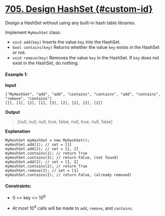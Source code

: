 # [705. Design HashSet {#custom-id}](https://leetcode.com/problems/design-hashset/)

Design a HashSet without using any built-in hash table libraries.

Implement `MyHashSet` class:

* `void add(key)` Inserts the value `key` into the HashSet.
* `bool contains(key)` Returns whether the value `key` exists in the HashSet or not.
* `void remove(key)` Removes the value `key` in the HashSet. If `key` does not exist in the HashSet, do nothing.

#### Example 1:

**Input**

    ["MyHashSet", "add", "add", "contains", "contains", "add", "contains", "remove", "contains"]
    [[], [1], [2], [1], [3], [2], [2], [2], [2]]

**Output**

> [null, null, null, true, false, null, true, null, false]

**Explanation**

    MyHashSet myHashSet = new MyHashSet();
    myHashSet.add(1); // set = [1]
    myHashSet.add(2); // set = [1, 2]
    myHashSet.contains(1); // return True
    myHashSet.contains(3); // return False, (not found)
    myHashSet.add(2); // set = [1, 2]
    myHashSet.contains(2); // return True
    myHashSet.remove(2); // set = [1]
    myHashSet.contains(2); // return False, (already removed)

#### Constraints:

* 0 <= key <= 10<sup>6</sup>

* At most 10<sup>4</sup> calls will be made to `add`, `remove`, and `contains`.